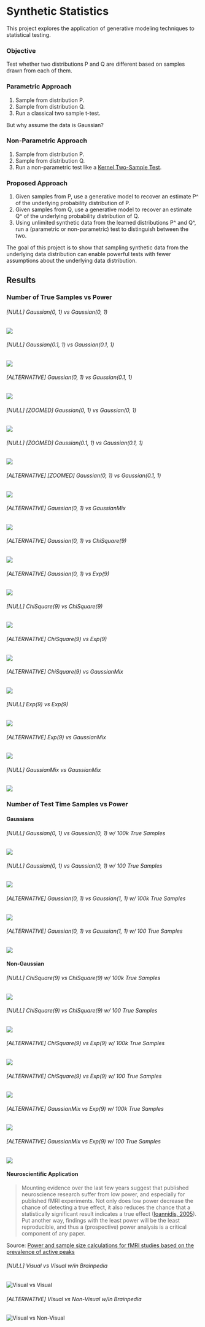 # Synthetic Statistics
This project explores the application of generative modeling techniques to statistical testing.

### Objective
Test whether two distributions P and Q are different based on samples drawn from each of them.

### Parametric Approach
1) Sample from distribution P.
2) Sample from distribution Q.
3) Run a classical two sample t-test.

But why assume the data is Gaussian?

### Non-Parametric Approach
1) Sample from distribution P.
2) Sample from distribution Q.
3) Run a non-parametric test like a [Kernel Two-Sample Test](http://www.gatsby.ucl.ac.uk/~gretton/mmd/mmd.htm).

### Proposed Approach
1) Given samples from P, use a generative model to recover an estimate P^ of the underlying probability distribution of P.
2) Given samples from Q, use a generative model to recover an estimate Q^ of the underlying probability distribution of Q.
3) Using unlimited synthetic data from the learned distributions P^ and Q^, run a (parametric or non-parametric) test to distinguish between the two.

The goal of this project is to show that sampling synthetic data from the underlying data distribution can enable powerful tests with fewer assumptions about the underlying data distribution.

## Results
### Number of True Samples vs Power
###### [NULL] Gaussian(0, 1) vs Gaussian(0, 1)
![](examples/true_sample_size_vs_power/gaussian_0_vs_gaussian_0.png)

###### [NULL] Gaussian(0.1, 1) vs Gaussian(0.1, 1)
![](examples/true_sample_size_vs_power/gaussian_0_1_vs_gaussian_0_1.png)

###### [ALTERNATIVE] Gaussian(0, 1) vs Gaussian(0.1, 1)
![](examples/true_sample_size_vs_power/gaussian_0_vs_gaussian_0_1.png)

###### [NULL] [ZOOMED] Gaussian(0, 1) vs Gaussian(0, 1)
![](examples/true_sample_size_vs_power/zoomed_gaussian_0_vs_gaussian_0.png)

###### [NULL] [ZOOMED] Gaussian(0.1, 1) vs Gaussian(0.1, 1)
![](examples/true_sample_size_vs_power/zoomed_gaussian_0_1_vs_gaussian_0_1.png)

###### [ALTERNATIVE] [ZOOMED] Gaussian(0, 1) vs Gaussian(0.1, 1)
![](examples/true_sample_size_vs_power/zoomed_gaussian_0_vs_gaussian_0_1.png)

###### [ALTERNATIVE] Gaussian(0, 1) vs GaussianMix
![](examples/true_sample_size_vs_power/gaussian_0_vs_gaussian_mix.png)

###### [ALTERNATIVE] Gaussian(0, 1) vs ChiSquare(9)
![](examples/true_sample_size_vs_power/gaussian_0_vs_chi_9.png)

###### [ALTERNATIVE] Gaussian(0, 1) vs Exp(9)
![](examples/true_sample_size_vs_power/gaussian_0_vs_exp_9.png)

###### [NULL] ChiSquare(9) vs ChiSquare(9)
![](examples/true_sample_size_vs_power/chi_9_vs_chi_9.png)

###### [ALTERNATIVE] ChiSquare(9) vs Exp(9)
![](examples/true_sample_size_vs_power/chi_9_vs_exp_9.png)

###### [ALTERNATIVE] ChiSquare(9) vs GaussianMix
![](examples/true_sample_size_vs_power/chi_9_vs_gaussian_mix.png)

###### [NULL] Exp(9) vs Exp(9)
![](examples/true_sample_size_vs_power/exp_9_vs_exp_9.png)

###### [ALTERNATIVE] Exp(9) vs GaussianMix
![](examples/true_sample_size_vs_power/exp_9_vs_gaussian_mix.png)

###### [NULL] GaussianMix vs GaussianMix
![](examples/true_sample_size_vs_power/gaussian_mix_vs_gaussian_mix.png)


### Number of Test Time Samples vs Power
#### Gaussians
###### [NULL] Gaussian(0, 1) vs Gaussian(0, 1) w/ 100k True Samples
![](examples/test_time_sample_size_vs_power/gaussian_0_vs_gaussian_0.png)

###### [NULL] Gaussian(0, 1) vs Gaussian(0, 1) w/ 100 True Samples
![](examples/test_time_sample_size_vs_power/100_gaussian_0_vs_gaussian_0.png)

###### [ALTERNATIVE] Gaussian(0, 1) vs Gaussian(1, 1) w/ 100k True Samples
![](examples/test_time_sample_size_vs_power/gaussian_0_vs_gaussian_1.png)

###### [ALTERNATIVE] Gaussian(0, 1) vs Gaussian(1, 1) w/ 100 True Samples
![](examples/test_time_sample_size_vs_power/100_gaussian_0_vs_gaussian_1.png)

#### Non-Gaussian
###### [NULL] ChiSquare(9) vs ChiSquare(9) w/ 100k True Samples
![](examples/test_time_sample_size_vs_power/chi_9_vs_chi_9.png)

###### [NULL] ChiSquare(9) vs ChiSquare(9) w/ 100 True Samples
![](examples/test_time_sample_size_vs_power/100_chi_9_vs_chi_9.png)

###### [ALTERNATIVE] ChiSquare(9) vs Exp(9) w/ 100k True Samples
![](examples/test_time_sample_size_vs_power/chi_9_vs_exp_9.png)

###### [ALTERNATIVE] ChiSquare(9) vs Exp(9) w/ 100 True Samples
![](examples/test_time_sample_size_vs_power/100_chi_9_vs_exp_9.png)

###### [ALTERNATIVE] GaussianMix vs Exp(9) w/ 100k True Samples
![](examples/test_time_sample_size_vs_power/gaussian_mix_vs_exp_9.png)

###### [ALTERNATIVE] GaussianMix vs Exp(9) w/ 100 True Samples
![](examples/test_time_sample_size_vs_power/100_gaussian_mix_vs_exp_9.png)

#### Neuroscientific Application
> Mounting evidence over the last few years suggest that published neuroscience research suffer from low power, and especially
> for published fMRI experiments. Not only does low power decrease the chance of detecting a true effect, it also reduces the
> chance that a statistically significant result indicates a true effect ([Ioannidis, 2005](http://journals.plos.org/plosmedicine/article?id=10.1371/journal.pmed.0020124)). Put another way, findings with the
> least power will be the least reproducible, and thus a (prospective) power analysis is a critical component of any paper.
<!--
> In a scientific study, one typically aims for a statistical power of 80%, implying that a true effect in the population is
> detected with a 80% chance. Power computations allow researchers to compute the minimal number of subjects to obtain the
> aimed statistical power. As such, power calculations avoid spending time and money on studies that are futile, and also
> prevent wasting time and money adding extra subjects, when sufficient power was already available. -->

Source: [Power and sample size calculations for fMRI studies based on the prevalence of active peaks](https://www.biorxiv.org/content/biorxiv/early/2016/04/20/049429.full.pdf)

###### [NULL] Visual vs Visual w/in Brainpedia
![Visual vs Visual](examples/test_time_sample_size_vs_power/fmri_fdr_visual_vs_visual.png)

###### [ALTERNATIVE] Visual vs Non-Visual w/in Brainpedia
![Visual vs Non-Visual](examples/test_time_sample_size_vs_power/fmri_fdr_visual_vs_non_visual.png)
